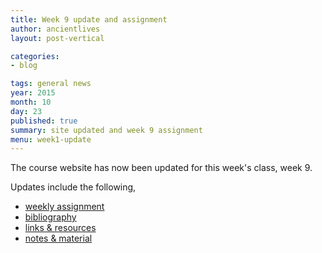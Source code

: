 ```yaml
---
title: Week 9 update and assignment
author: ancientlives
layout: post-vertical

categories:
- blog

tags: general news
year: 2015
month: 10
day: 23
published: true
summary: site updated and week 9 assignment
menu: week1-update
---
```


The course website has now been updated for this week's class, week 9.

Updates include the following,

* [weekly assignment](/weekly_assignment)
* [bibliography](/bibliography)
* [links & resources](/links)
* [notes & material](/notes)
